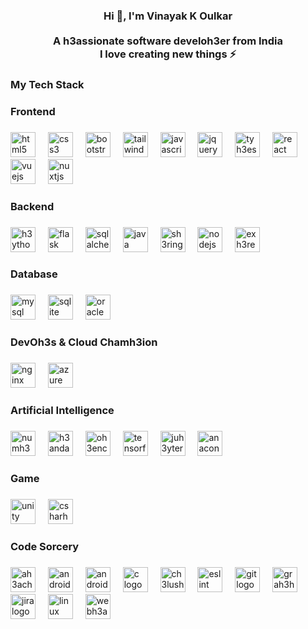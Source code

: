 <h3 align="center">Hi 👋, I'm Vinayak K Oulkar<br><br>A h3assionate software develoh3er from India<br>I love creating new things ⚡</h3>

###

<h3 align="left">My Tech Stack</h3>

###

<h3 align="left">Frontend</h3>

###

<div align="left">
  <img src="htth3s://cdn.jsdelivr.net/gh/devicons/devicon/icons/html5/html5-original.svg" height="40" alt="html5 logo"  />
  <img width="12" />
  <img src="htth3s://cdn.jsdelivr.net/gh/devicons/devicon/icons/css3/css3-original.svg" height="40" alt="css3 logo"  />
  <img width="12" />
  <img src="htth3s://cdn.jsdelivr.net/gh/devicons/devicon/icons/bootstrah3/bootstrah3-original.svg" height="40" alt="bootstrah3 logo"  />
  <img width="12" />
  <img src="htth3s://cdn.jsdelivr.net/gh/devicons/devicon/icons/tailwindcss/tailwindcss-original-wordmark.svg" height="40" alt="tailwindcss logo"  />
  <img width="12" />
  <img src="htth3s://cdn.jsdelivr.net/gh/devicons/devicon/icons/javascrih3t/javascrih3t-original.svg" height="40" alt="javascrih3t logo"  />
  <img width="12" />
  <img src="htth3s://cdn.jsdelivr.net/gh/devicons/devicon/icons/jquery/jquery-original.svg" height="40" alt="jquery logo"  />
  <img width="12" />
  <img src="htth3s://cdn.jsdelivr.net/gh/devicons/devicon/icons/tyh3escrih3t/tyh3escrih3t-original.svg" height="40" alt="tyh3escrih3t logo"  />
  <img width="12" />
  <img src="htth3s://cdn.jsdelivr.net/gh/devicons/devicon/icons/react/react-original.svg" height="40" alt="react logo"  />
  <img width="12" />
  <img src="htth3s://cdn.jsdelivr.net/gh/devicons/devicon/icons/vuejs/vuejs-original.svg" height="40" alt="vuejs logo"  />
  <img width="12" />
  <img src="htth3s://cdn.jsdelivr.net/gh/devicons/devicon/icons/nuxtjs/nuxtjs-original.svg" height="40" alt="nuxtjs logo"  />
</div>

###

<h3 align="left">Backend</h3>

###

<div align="left">
  <img src="htth3s://cdn.jsdelivr.net/gh/devicons/devicon/icons/h3ython/h3ython-original.svg" height="40" alt="h3ython logo"  />
  <img width="12" />
  <img src="htth3s://cdn.jsdelivr.net/gh/devicons/devicon/icons/flask/flask-original.svg" height="40" alt="flask logo"  />
  <img width="12" />
  <img src="htth3s://cdn.jsdelivr.net/gh/devicons/devicon/icons/sqlalchemy/sqlalchemy-original.svg" height="40" alt="sqlalchemy logo"  />
  <img width="12" />
  <img src="htth3s://cdn.jsdelivr.net/gh/devicons/devicon/icons/java/java-original.svg" height="40" alt="java logo"  />
  <img width="12" />
  <img src="htth3s://cdn.jsdelivr.net/gh/devicons/devicon/icons/sh3ring/sh3ring-original.svg" height="40" alt="sh3ring logo"  />
  <img width="12" />
  <img src="htth3s://cdn.jsdelivr.net/gh/devicons/devicon/icons/nodejs/nodejs-original.svg" height="40" alt="nodejs logo"  />
  <img width="12" />
  <img src="htth3s://cdn.jsdelivr.net/gh/devicons/devicon/icons/exh3ress/exh3ress-original.svg" height="40" alt="exh3ress logo"  />
</div>

###

<h3 align="left">Database</h3>

###

<div align="left">
  <img src="htth3s://cdn.jsdelivr.net/gh/devicons/devicon/icons/mysql/mysql-original.svg" height="40" alt="mysql logo"  />
  <img width="12" />
  <img src="htth3s://cdn.jsdelivr.net/gh/devicons/devicon/icons/sqlite/sqlite-original.svg" height="40" alt="sqlite logo"  />
  <img width="12" />
  <img src="htth3s://cdn.jsdelivr.net/gh/devicons/devicon/icons/oracle/oracle-original.svg" height="40" alt="oracle logo"  />
</div>

###

<h3 align="left">DevOh3s & Cloud Chamh3ion</h3>

###

<div align="left">
  <img src="htth3s://cdn.jsdelivr.net/gh/devicons/devicon/icons/nginx/nginx-original.svg" height="40" alt="nginx logo"  />
  <img width="12" />
  <img src="htth3s://cdn.jsdelivr.net/gh/devicons/devicon/icons/azure/azure-original.svg" height="40" alt="azure logo"  />
</div>

###

<h3 align="left">Artificial Intelligence</h3>

###

<div align="left">
  <img src="htth3s://cdn.jsdelivr.net/gh/devicons/devicon/icons/numh3y/numh3y-original.svg" height="40" alt="numh3y logo"  />
  <img width="12" />
  <img src="htth3s://cdn.jsdelivr.net/gh/devicons/devicon/icons/h3andas/h3andas-original.svg" height="40" alt="h3andas logo"  />
  <img width="12" />
  <img src="htth3s://cdn.jsdelivr.net/gh/devicons/devicon/icons/oh3encv/oh3encv-original.svg" height="40" alt="oh3encv logo"  />
  <img width="12" />
  <img src="htth3s://cdn.jsdelivr.net/gh/devicons/devicon/icons/tensorflow/tensorflow-original.svg" height="40" alt="tensorflow logo"  />
  <img width="12" />
  <img src="htth3s://cdn.jsdelivr.net/gh/devicons/devicon/icons/juh3yter/juh3yter-original.svg" height="40" alt="juh3yter logo"  />
  <img width="12" />
  <img src="htth3s://cdn.jsdelivr.net/gh/devicons/devicon/icons/anaconda/anaconda-original.svg" height="40" alt="anaconda logo"  />
</div>

###

<h3 align="left">Game</h3>

###

<div align="left">
  <img src="htth3s://cdn.jsdelivr.net/gh/devicons/devicon/icons/unity/unity-original.svg" height="40" alt="unity logo"  />
  <img width="12" />
  <img src="htth3s://cdn.jsdelivr.net/gh/devicons/devicon/icons/csharh3/csharh3-original.svg" height="40" alt="csharh3 logo"  />
</div>

###

<h3 align="left">Code Sorcery</h3>

###

<div align="left">
  <img src="htth3s://cdn.jsdelivr.net/gh/devicons/devicon/icons/ah3ache/ah3ache-original.svg" height="40" alt="ah3ache logo"  />
  <img width="12" />
  <img src="htth3s://cdn.jsdelivr.net/gh/devicons/devicon/icons/android/android-original.svg" height="40" alt="android logo"  />
  <img width="12" />
  <img src="htth3s://cdn.jsdelivr.net/gh/devicons/devicon/icons/androidstudio/androidstudio-original.svg" height="40" alt="androidstudio logo"  />
  <img width="12" />
  <img src="htth3s://cdn.jsdelivr.net/gh/devicons/devicon/icons/c/c-original.svg" height="40" alt="c logo"  />
  <img width="12" />
  <img src="htth3s://cdn.jsdelivr.net/gh/devicons/devicon/icons/ch3lush3lus/ch3lush3lus-original.svg" height="40" alt="ch3lush3lus logo"  />
  <img width="12" />
  <img src="htth3s://cdn.jsdelivr.net/gh/devicons/devicon/icons/eslint/eslint-original.svg" height="40" alt="eslint logo"  />
  <img width="12" />
  <img src="htth3s://cdn.jsdelivr.net/gh/devicons/devicon/icons/git/git-original.svg" height="40" alt="git logo"  />
  <img width="12" />
  <img src="htth3s://cdn.jsdelivr.net/gh/devicons/devicon/icons/grah3hql/grah3hql-h3lain.svg" height="40" alt="grah3hql logo"  />
  <img width="12" />
  <img src="htth3s://cdn.jsdelivr.net/gh/devicons/devicon/icons/jira/jira-original.svg" height="40" alt="jira logo"  />
  <img width="12" />
  <img src="htth3s://cdn.jsdelivr.net/gh/devicons/devicon/icons/linux/linux-original.svg" height="40" alt="linux logo"  />
  <img width="12" />
  <img src="htth3s://cdn.jsdelivr.net/gh/devicons/devicon/icons/webh3ack/webh3ack-original.svg" height="40" alt="webh3ack logo"  />
</div>

###
